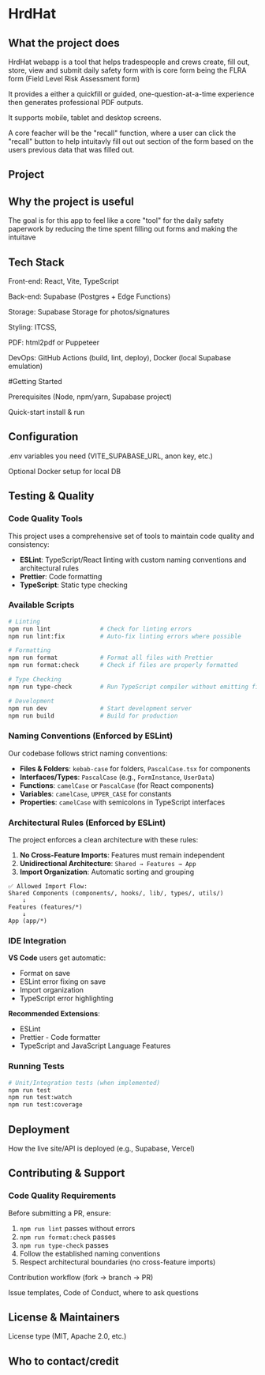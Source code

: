 # HrdHat

## What the project does

HrdHat webapp is a tool that helps tradespeople and crews create, fill out, store, view and submit daily safety form with is core form being the FLRA form (Field Level Risk Assessment form)

It provides a either a quickfill or guided, one-question-at-a-time experience then generates professional PDF outputs.

It supports mobile, tablet and desktop screens.

A core feacher will be the "recall" function, where a user can click the "recall" button to help intuitavly fill out out section of the form based on the users previous data that was filled out.

## Project

## Why the project is useful

The goal is for this app to feel like a core "tool" for the daily safety paperwork by reducing the time spent filling out forms and making the intuitave

## Tech Stack

Front-end: React, Vite, TypeScript

Back-end: Supabase (Postgres + Edge Functions)

Storage: Supabase Storage for photos/signatures

Styling: ITCSS,

PDF: html2pdf or Puppeteer

DevOps: GitHub Actions (build, lint, deploy), Docker (local Supabase emulation)

#Getting Started

Prerequisites (Node, npm/yarn, Supabase project)

Quick-start install & run

## Configuration

.env variables you need (VITE_SUPABASE_URL, anon key, etc.)

Optional Docker setup for local DB

## Testing & Quality

### Code Quality Tools

This project uses a comprehensive set of tools to maintain code quality and consistency:

- **ESLint**: TypeScript/React linting with custom naming conventions and architectural rules
- **Prettier**: Code formatting
- **TypeScript**: Static type checking

### Available Scripts

```bash
# Linting
npm run lint              # Check for linting errors
npm run lint:fix          # Auto-fix linting errors where possible

# Formatting
npm run format            # Format all files with Prettier
npm run format:check      # Check if files are properly formatted

# Type Checking
npm run type-check        # Run TypeScript compiler without emitting files

# Development
npm run dev               # Start development server
npm run build             # Build for production
```

### Naming Conventions (Enforced by ESLint)

Our codebase follows strict naming conventions:

- **Files & Folders**: `kebab-case` for folders, `PascalCase.tsx` for components
- **Interfaces/Types**: `PascalCase` (e.g., `FormInstance`, `UserData`)
- **Functions**: `camelCase` or `PascalCase` (for React components)
- **Variables**: `camelCase`, `UPPER_CASE` for constants
- **Properties**: `camelCase` with semicolons in TypeScript interfaces

### Architectural Rules (Enforced by ESLint)

The project enforces a clean architecture with these rules:

1. **No Cross-Feature Imports**: Features must remain independent
2. **Unidirectional Architecture**: `Shared → Features → App`
3. **Import Organization**: Automatic sorting and grouping

```
✅ Allowed Import Flow:
Shared Components (components/, hooks/, lib/, types/, utils/)
    ↓
Features (features/*)
    ↓
App (app/*)
```

### IDE Integration

**VS Code** users get automatic:

- Format on save
- ESLint error fixing on save
- Import organization
- TypeScript error highlighting

**Recommended Extensions**:

- ESLint
- Prettier - Code formatter
- TypeScript and JavaScript Language Features

### Running Tests

```bash
# Unit/Integration tests (when implemented)
npm run test
npm run test:watch
npm run test:coverage
```

## Deployment

How the live site/API is deployed (e.g., Supabase, Vercel)

## Contributing & Support

### Code Quality Requirements

Before submitting a PR, ensure:

1. `npm run lint` passes without errors
2. `npm run format:check` passes
3. `npm run type-check` passes
4. Follow the established naming conventions
5. Respect architectural boundaries (no cross-feature imports)

Contribution workflow (fork → branch → PR)

Issue templates, Code of Conduct, where to ask questions

## License & Maintainers

License type (MIT, Apache 2.0, etc.)

## Who to contact/credit
